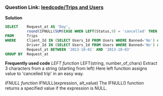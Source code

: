 ### Question Link: [leedcode/Trips and Users](https://leetcode.com/problems/trips-and-users/)

**Solution**
```sql
SELECT    Request_at AS 'Day',
          round(IFNULL(SUM(CASE WHEN LEFT(Status,9) = 'cancelled' THEN 1 ELSE 0 END)/COUNT(*),0),2) AS 'Cancellation Rate'
FROM      Trips
WHERE     Client_Id IN (SELECT Users_Id FROM Users WHERE Banned='No') AND
          Driver_Id IN (SELECT Users_Id FROM Users WHERE Banned='No') AND
          Request_at BETWEEN '2013-10-01' AND '2013-10-03'
GROUP BY  Request_at
```

**Frequently used code**
_LEFT function_
LEFT(string, number_of_chars) 
Extract 3 characters from a string (starting from left)
Here left function assigns value to 'cancelled trip' in an easy way.

*IFNULL function*
IFNULL(expression, alt_value)
The IFNULL() function returns a specified value if the expression is NULL.

